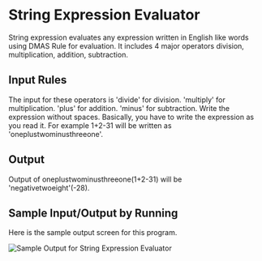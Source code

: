 # String Expression Evaluator
String expression evaluates any expression written in English like words using DMAS Rule for evaluation.
It includes 4 major operators division, multiplication, addition, subtraction.
## Input Rules
The input for these operators is
'divide' for division.
'multiply' for multiplication.
'plus' for addition.
'minus' for subtraction.
Write the expression without spaces.
Basically, you have to write the expression as you read it. For example 1+2-31 will be written as 'oneplustwominusthreeone'.
## Output
Output of oneplustwominusthreeone(1+2-31) will be 'negativetwoeight'(-28).
## Sample Input/Output by Running 
Here is the sample output screen for this program.

![Sample Output for String Expression Evaluator](https://imgur.com/2b2avk7.png)
